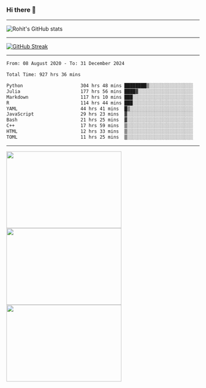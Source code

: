 ### Hi there 👋

<hr/>

![Rohit's GitHub stats](https://github-readme-stats.vercel.app/api?username=RohitRathore1&show_icons=true&theme=transparent)

<hr/>

[![GitHub Streak](http://github-readme-streak-stats.herokuapp.com?user=RohitRathore1&theme=dark&mode=weekly)](https://git.io/streak-stats)

<hr/>

<!--START_SECTION:waka-->

```txt
From: 08 August 2020 - To: 31 December 2024

Total Time: 927 hrs 36 mins

Python                     304 hrs 48 mins ████████▒░░░░░░░░░░░░░░░░   32.86 %
Julia                      177 hrs 56 mins ████▓░░░░░░░░░░░░░░░░░░░░   19.18 %
Markdown                   117 hrs 10 mins ███░░░░░░░░░░░░░░░░░░░░░░   12.63 %
R                          114 hrs 44 mins ███░░░░░░░░░░░░░░░░░░░░░░   12.37 %
YAML                       44 hrs 41 mins  █▒░░░░░░░░░░░░░░░░░░░░░░░   04.82 %
JavaScript                 29 hrs 23 mins  ▓░░░░░░░░░░░░░░░░░░░░░░░░   03.17 %
Bash                       21 hrs 25 mins  ▓░░░░░░░░░░░░░░░░░░░░░░░░   02.31 %
C++                        17 hrs 59 mins  ▒░░░░░░░░░░░░░░░░░░░░░░░░   01.94 %
HTML                       12 hrs 33 mins  ▒░░░░░░░░░░░░░░░░░░░░░░░░   01.35 %
TOML                       11 hrs 25 mins  ▒░░░░░░░░░░░░░░░░░░░░░░░░   01.23 %
```

<!--END_SECTION:waka-->

<hr/>

<p>
  <img src="https://wakatime.com/share/@TeAmp0is0N/0205e68a-e5ed-48bf-b870-3c94c1fa77d3.svg" width="300" height="200">
  <img src="https://wakatime.com/share/@TeAmp0is0N/3935ee43-08a3-493e-8b95-60c1f9204b15.svg" width="300" height="200">
  <img src="https://wakatime.com/share/@TeAmp0is0N/8717aacc-7340-44e0-abb1-987dc9823fcd.svg" width="300" height="200">
</p>




